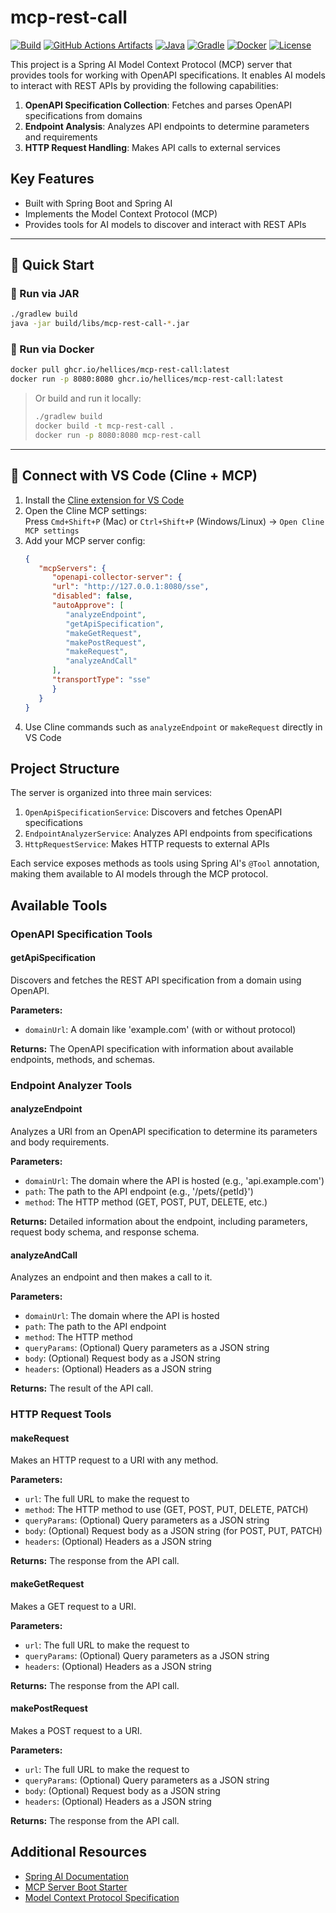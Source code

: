# mcp-rest-call

[![Build](https://github.com/hellices/mcp-rest-call/actions/workflows/build-and-push.yml/badge.svg)](https://github.com/hellices/mcp-rest-call/actions/workflows/build-and-push.yml)
[![GitHub Actions Artifacts](https://img.shields.io/badge/GitHub%20Actions-Artifacts-blue?logo=github)](https://github.com/hellices/mcp-rest-call/actions)
[![Java](https://img.shields.io/badge/Java-21-blue.svg?logo=java)](https://openjdk.org/projects/jdk/21/)
[![Gradle](https://img.shields.io/badge/Gradle-8.7-blue?logo=gradle)](https://gradle.org/)
[![Docker](https://img.shields.io/badge/built%20with-Docker-blue?logo=docker)](https://hub.docker.com/)
[![License](https://img.shields.io/badge/License-Apache%202.0-blue.svg)](LICENSE)

This project is a Spring AI Model Context Protocol (MCP) server that provides tools for working with OpenAPI specifications. It enables AI models to interact with REST APIs by providing the following capabilities:

1. **OpenAPI Specification Collection**: Fetches and parses OpenAPI specifications from domains
2. **Endpoint Analysis**: Analyzes API endpoints to determine parameters and requirements
3. **HTTP Request Handling**: Makes API calls to external services

## Key Features

- Built with Spring Boot and Spring AI
- Implements the Model Context Protocol (MCP)
- Provides tools for AI models to discover and interact with REST APIs

---

## 🚀 Quick Start

### 🔧 Run via JAR

```bash
./gradlew build
java -jar build/libs/mcp-rest-call-*.jar
```

### 🐳 Run via Docker

```bash
docker pull ghcr.io/hellices/mcp-rest-call:latest
docker run -p 8080:8080 ghcr.io/hellices/mcp-rest-call:latest
```

> Or build and run it locally:
> ```bash
> ./gradlew build
> docker build -t mcp-rest-call .
> docker run -p 8080:8080 mcp-rest-call
> ```

---

## 🧠 Connect with VS Code (Cline + MCP)

1. Install the [Cline extension for VS Code](https://marketplace.visualstudio.com/items?itemName=saoudrizwan.claude-dev)
2. Open the Cline MCP settings:  
   Press `Cmd+Shift+P` (Mac) or `Ctrl+Shift+P` (Windows/Linux) → `Open Cline MCP settings`
3. Add your MCP server config:
   ```json
   {
      "mcpServers": {
         "openapi-collector-server": {
         "url": "http://127.0.0.1:8080/sse",
         "disabled": false,
         "autoApprove": [
            "analyzeEndpoint",
            "getApiSpecification",
            "makeGetRequest",
            "makePostRequest",
            "makeRequest",
            "analyzeAndCall"
         ],
         "transportType": "sse"
         }
      }
   }
   ```
4. Use Cline commands such as `analyzeEndpoint` or `makeRequest` directly in VS Code

 

## Project Structure

The server is organized into three main services:

1. `OpenApiSpecificationService`: Discovers and fetches OpenAPI specifications
2. `EndpointAnalyzerService`: Analyzes API endpoints from specifications
3. `HttpRequestService`: Makes HTTP requests to external APIs

Each service exposes methods as tools using Spring AI's `@Tool` annotation, making them available to AI models through the MCP protocol.

## Available Tools

### OpenAPI Specification Tools

#### getApiSpecification
Discovers and fetches the REST API specification from a domain using OpenAPI.

**Parameters:**
- `domainUrl`: A domain like 'example.com' (with or without protocol)

**Returns:** The OpenAPI specification with information about available endpoints, methods, and schemas.


### Endpoint Analyzer Tools

#### analyzeEndpoint
Analyzes a URI from an OpenAPI specification to determine its parameters and body requirements.

**Parameters:**
- `domainUrl`: The domain where the API is hosted (e.g., 'api.example.com')
- `path`: The path to the API endpoint (e.g., '/pets/{petId}')
- `method`: The HTTP method (GET, POST, PUT, DELETE, etc.)

**Returns:** Detailed information about the endpoint, including parameters, request body schema, and response schema.


#### analyzeAndCall
Analyzes an endpoint and then makes a call to it.

**Parameters:**
- `domainUrl`: The domain where the API is hosted
- `path`: The path to the API endpoint
- `method`: The HTTP method
- `queryParams`: (Optional) Query parameters as a JSON string
- `body`: (Optional) Request body as a JSON string
- `headers`: (Optional) Headers as a JSON string

**Returns:** The result of the API call.


### HTTP Request Tools

#### makeRequest
Makes an HTTP request to a URI with any method.

**Parameters:**
- `url`: The full URL to make the request to
- `method`: The HTTP method to use (GET, POST, PUT, DELETE, PATCH)
- `queryParams`: (Optional) Query parameters as a JSON string
- `body`: (Optional) Request body as a JSON string (for POST, PUT, PATCH)
- `headers`: (Optional) Headers as a JSON string

**Returns:** The response from the API call.


#### makeGetRequest
Makes a GET request to a URI.

**Parameters:**
- `url`: The full URL to make the request to
- `queryParams`: (Optional) Query parameters as a JSON string
- `headers`: (Optional) Headers as a JSON string

**Returns:** The response from the API call.


#### makePostRequest
Makes a POST request to a URI.

**Parameters:**
- `url`: The full URL to make the request to
- `queryParams`: (Optional) Query parameters as a JSON string
- `body`: (Optional) Request body as a JSON string
- `headers`: (Optional) Headers as a JSON string

**Returns:** The response from the API call.


## Additional Resources

* [Spring AI Documentation](https://docs.spring.io/spring-ai/reference/)
* [MCP Server Boot Starter](https://docs.spring.io/spring-ai/reference/api/mcp/mcp-server-boot-starter-docs.html)
* [Model Context Protocol Specification](https://modelcontextprotocol.github.io/specification/)
